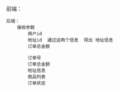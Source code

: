 前端：

    后端：
        接收参数
            用户id
            地址id  通过这两个信息  得出 地址信息
            订单总金额

            订单号
            订单总金额
            地址信息
            商品列表
            订单状态